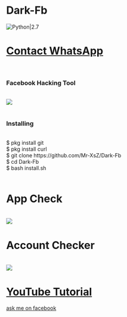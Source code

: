 # Dark-Fb
![Python|2.7](https://img.shields.io/badge/Python-2.7-blue.svg)
<br><h1><a href="https://wa.me/6282211661007?text=Saya%20Mao%20Beli%20Linse%20Dark%20Fb%20Harga%2010k">Contact WhatsApp </a></h1><br><h3> Facebook  Hacking Tool</h3><br>
<img src="https://github.com/Mr-XsZ/Dark-Fb/blob/master/Screenshot_20190628-204037.png"/>
<br><br>
<h3>Installing</h3><br>
$ pkg install git<br>
$ pkg install curl<br>
$ git clone https://github.com/Mr-XsZ/Dark-Fb<br>
$ cd Dark-Fb<br>
$ bash install.sh<br><br>
<h1>App Check</h1><br>
<img src="https://raw.githubusercontent.com/Mr-XsZ/Dark-Fb/blob/master/Screenshot_20190628-211412-picsay.png"/>
<br><h1>Account Checker</h1><br>
<img src="https://raw.githubusercontent.com/Mr-XsZ/Dark-Fb/blob/master/Screenshot_20190628-212232.png"/>
<h1><a href ="https://www.youtube.com/channel/UCLU9H65QrIC6u2UetU6476w">YouTube Tutorial</a></h1>
<a href ="https://mbasic.facebook.com/2angga315">ask me on facebook</a>
 
